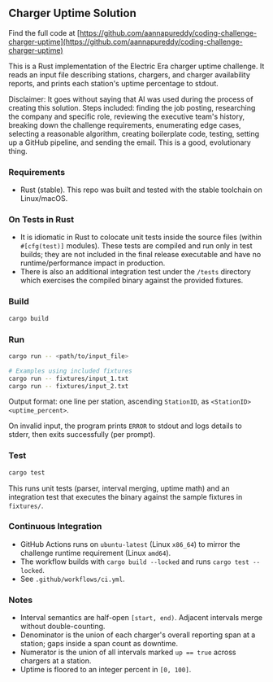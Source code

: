 ## Charger Uptime Solution

Find the full code at [https://github.com/aannapureddy/coding-challenge-charger-uptime](https://github.com/aannapureddy/coding-challenge-charger-uptime)

This is a Rust implementation of the Electric Era charger uptime challenge. It reads an input file describing stations, chargers, and charger availability reports, and prints each station's uptime percentage to stdout.

Disclaimer: It goes without saying that AI was used during the process of creating this solution. Steps included: finding the job posting, researching the company and specific role, reviewing the executive team's history, breaking down the challenge requirements, enumerating edge cases, selecting a reasonable algorithm, creating boilerplate code, testing, setting up a GitHub pipeline, and sending the email. This is a good, evolutionary thing.

### Requirements
- Rust (stable). This repo was built and tested with the stable toolchain on Linux/macOS.


### On Tests in Rust
- It is idiomatic in Rust to colocate unit tests inside the source files (within `#[cfg(test)]` modules). These tests are compiled and run only in test builds; they are not included in the final release executable and have no runtime/performance impact in production.
- There is also an additional integration test under the `/tests` directory which exercises the compiled binary against the provided fixtures.

### Build
```bash
cargo build
```

### Run
```bash
cargo run -- <path/to/input_file>

# Examples using included fixtures
cargo run -- fixtures/input_1.txt
cargo run -- fixtures/input_2.txt
```

Output format: one line per station, ascending `StationID`, as `<StationID> <uptime_percent>`.

On invalid input, the program prints `ERROR` to stdout and logs details to stderr, then exits successfully (per prompt).

### Test
```bash
cargo test
```

This runs unit tests (parser, interval merging, uptime math) and an integration test that executes the binary against the sample fixtures in `fixtures/`.

### Continuous Integration
- GitHub Actions runs on `ubuntu-latest` (Linux `x86_64`) to mirror the challenge runtime requirement (Linux `amd64`).
- The workflow builds with `cargo build --locked` and runs `cargo test --locked`.
- See `.github/workflows/ci.yml`.

### Notes
- Interval semantics are half-open `[start, end)`. Adjacent intervals merge without double-counting.
- Denominator is the union of each charger's overall reporting span at a station; gaps inside a span count as downtime.
- Numerator is the union of all intervals marked `up == true` across chargers at a station.
- Uptime is floored to an integer percent in `[0, 100]`.